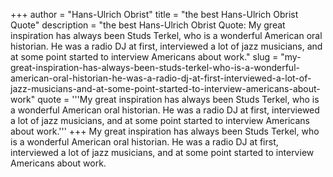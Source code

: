 +++
author = "Hans-Ulrich Obrist"
title = "the best Hans-Ulrich Obrist Quote"
description = "the best Hans-Ulrich Obrist Quote: My great inspiration has always been Studs Terkel, who is a wonderful American oral historian. He was a radio DJ at first, interviewed a lot of jazz musicians, and at some point started to interview Americans about work."
slug = "my-great-inspiration-has-always-been-studs-terkel-who-is-a-wonderful-american-oral-historian-he-was-a-radio-dj-at-first-interviewed-a-lot-of-jazz-musicians-and-at-some-point-started-to-interview-americans-about-work"
quote = '''My great inspiration has always been Studs Terkel, who is a wonderful American oral historian. He was a radio DJ at first, interviewed a lot of jazz musicians, and at some point started to interview Americans about work.'''
+++
My great inspiration has always been Studs Terkel, who is a wonderful American oral historian. He was a radio DJ at first, interviewed a lot of jazz musicians, and at some point started to interview Americans about work.
